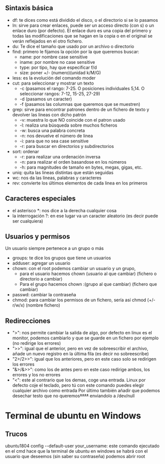 
## Sintaxis básica
* df: te dices como está dividido el disco, o el directorio si se lo pasamos
* ln: sirve para crear enlaces, puede ser un acceso directo (con s) o un enlace duro (por defecto). El enlace duro es una copia del primero y todas las modificaciones que se hagan en la copia o en el original se verán reflejados en el otro fichero.
* du: Te dice el tamaño que usado por un archivo o directorio
* find: primero le fijamos la opción por la que queremos buscar:
    * name: por nombre case sensitive
    * iname: por nombre no case sensitive
    * type: por tipo, hay que especificar f/d
    * size: poner +/- (numero)(unidad k/M/G) 
* less: es la evolución del comando moder
* cut: para seleccionar y mostrar un texto
    * -c (pasamos el rango: 7-25. O posiciones individuales 5,14. O seleccionar rangos: 7-12, 15-25, 27-29)
    * -d (pasamos un caracter)
    * -f (pasamos las columnas que queremos que se muestren)
* grep: sirve para encontrar patrones dentro de un fichero de texto y devolver las lineas con dicho patrón
    * -v: muestra lo que NO coincide con el patron usado
    * -l: realiza una búsqueda sobre muchos ficheros
    * -w: busca una palabra concreta
    * -n: nos devuelve el número de linea
    * -i: para que no sea case sensitive
    * -r: para buscar en directorios y subdirectorios
* sort: ordenar
    * -r: para realizar una ordenación inversa
    * -n: para realizar el orden basandose en los números
    * -h: para magnitudes de tamaño en bytes, megas, gigas, etc.
* uniq: quita las lineas distintas que están seguidas
* wc: nos da las lineas, palabras y caracteres
* rev: convierte los últimos elementos de cada linea en los primeros

## Caracteres especiales
* el asterisco *: nos dice a la derecha cualquier cosa
* la interrogación ?: en ese lugar va un caracter aleatorio (es decir puede ser cualquiera)

## Usuarios y permisos
Un usuario siempre pertenece a un grupo o más
* groups: te dice los grupos que tiene un usuarios
* adduser: agregar un usuario
* chown: con el root podemos cambiar un usuario y un grupo,
    * para el usuario hacemos chown (usuario al que cambiar) (fichero o directorio a cambiar)
    * Para el grupo hacemos chown :(grupo al que cambiar) (fichero que cambiar)
* passwd: cambiar la contraseña
* chmod: para cambiar los permisos de un fichero, sería así chmod (+/-r/w/x) (nombre fichero)

## Redirecciones
* ">": nos permite cambiar la salida de algo, por defecto en linux es el monitor, podemos cambiarlo y que se guarde en un fichero por ejemplo (no redirige los errores)
* ">>": igual que el anterior, pero en vez de sobreescribir el archivo, añade un nuevo registro en la última fila (es decir no sobreescribe)
* "2>/2>>": igual que los anteriores, pero en este caso solo se redirigen los errores
* "&>/&>>": como los de antes pero en este caso redirige ambos, los errores y los no errores
* "<": este al contrario que los demas, coge una entrada. Linux por defecto coje el teclado, pero tú con este comando puedes elegir cualquier archivo como entrada
Por último también añadir que podemos desechar testo que no queremos~~****~~ enviandolo a /dev/null


# Terminal de ubuntu en Windows
## Trucos
ubuntu1804 config --default-user your_username: este comando ejecutado en el cmd hace que la terminal de ubuntu en windows se habrá con el usuario que deseemos (sin saber su contraseña) podemos abrir root
